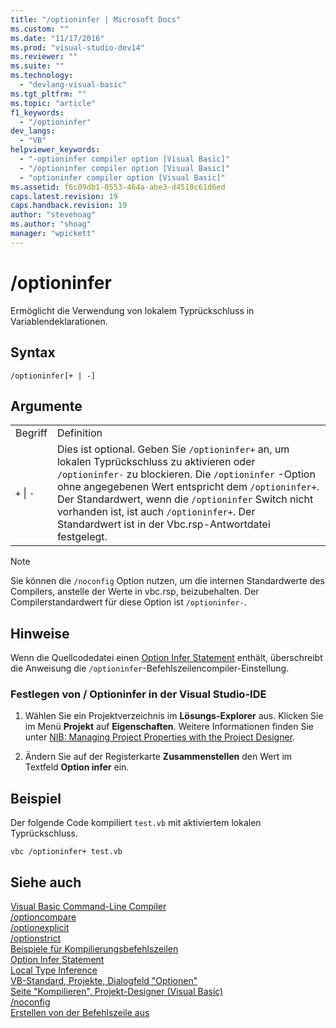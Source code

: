```yaml
---
title: "/optioninfer | Microsoft Docs"
ms.custom: ""
ms.date: "11/17/2016"
ms.prod: "visual-studio-dev14"
ms.reviewer: ""
ms.suite: ""
ms.technology: 
  - "devlang-visual-basic"
ms.tgt_pltfrm: ""
ms.topic: "article"
f1_keywords: 
  - "/optioninfer"
dev_langs: 
  - "VB"
helpviewer_keywords: 
  - "-optioninfer compiler option [Visual Basic]"
  - "/optioninfer compiler option [Visual Basic]"
  - "optioninfer compiler option [Visual Basic]"
ms.assetid: f6c09db1-0553-464a-abe3-d4510c61d6ed
caps.latest.revision: 19
caps.handback.revision: 19
author: "stevehoag"
ms.author: "shoag"
manager: "wpickett"
---
```

# /optioninfer
Ermöglicht die Verwendung von lokalem Typrückschluss in Variablendeklarationen.  
  
## Syntax  
  
```  
/optioninfer[+ | -]  
```  
  
## Argumente  
  
|||  
|-|-|  
|Begriff|Definition|  
|`+`  &#124; `-`|Dies ist optional.  Geben Sie `/optioninfer+` an, um lokalen Typrückschluss zu aktivieren oder `/optioninfer-` zu blockieren.  Die `/optioninfer` \-Option ohne angegebenen Wert entspricht dem `/optioninfer+`.  Der Standardwert, wenn die `/optioninfer` Switch nicht vorhanden ist, ist auch `/optioninfer+`.  Der Standardwert ist in der Vbc.rsp\-Antwortdatei festgelegt.|  
  
> [!NOTE]
>  Sie können die `/noconfig` Option nutzen, um die internen Standardwerte des Compilers, anstelle der Werte in vbc.rsp, beizubehalten.  Der Compilerstandardwert für diese Option ist `/optioninfer-`.  
  
## Hinweise  
 Wenn die Quellcodedatei einen [Option Infer Statement](../../../visual-basic/language-reference/statements/option-infer-statement.md) enthält, überschreibt die Anweisung die `/optioninfer`\-Befehlszeilencompiler\-Einstellung.  
  
### Festlegen von \/ Optioninfer in der Visual Studio\-IDE  
  
1.  Wählen Sie ein Projektverzeichnis im **Lösungs\-Explorer** aus.  Klicken Sie im Menü **Projekt** auf **Eigenschaften**.  Weitere Informationen finden Sie unter [NIB: Managing Project Properties with the Project Designer](http://msdn.microsoft.com/de-de/983f3c18-832f-4666-afec-74b716ff3e0e).  
  
2.  Ändern Sie auf der Registerkarte **Zusammenstellen** den Wert im Textfeld **Option infer** ein.  
  
## Beispiel  
 Der folgende Code kompiliert `test.vb` mit aktiviertem lokalen Typrückschluss.  
  
```  
vbc /optioninfer+ test.vb  
```  
  
## Siehe auch  
 [Visual Basic Command\-Line Compiler](../../../visual-basic/reference/command-line-compiler/index.md)   
 [\/optioncompare](../../../visual-basic/reference/command-line-compiler/optioncompare.md)   
 [\/optionexplicit](../../../visual-basic/reference/command-line-compiler/optionexplicit.md)   
 [\/optionstrict](../../../visual-basic/reference/command-line-compiler/optionstrict.md)   
 [Beispiele für Kompilierungsbefehlszeilen](../../../visual-basic/reference/command-line-compiler/sample-compilation-command-lines.md)   
 [Option Infer Statement](../../../visual-basic/language-reference/statements/option-infer-statement.md)   
 [Local Type Inference](../../../visual-basic/programming-guide/language-features/variables/local-type-inference.md)   
 [VB\-Standard, Projekte, Dialogfeld "Optionen"](/visual-studio/ide/reference/visual-basic-defaults-projects-options-dialog-box)   
 [Seite "Kompilieren", Projekt\-Designer \(Visual Basic\)](/visual-studio/ide/reference/compile-page-project-designer-visual-basic)   
 [\/noconfig](../../../visual-basic/reference/command-line-compiler/noconfig.md)   
 [Erstellen von der Befehlszeile aus](../../../visual-basic/reference/command-line-compiler/building-from-the-command-line.md)